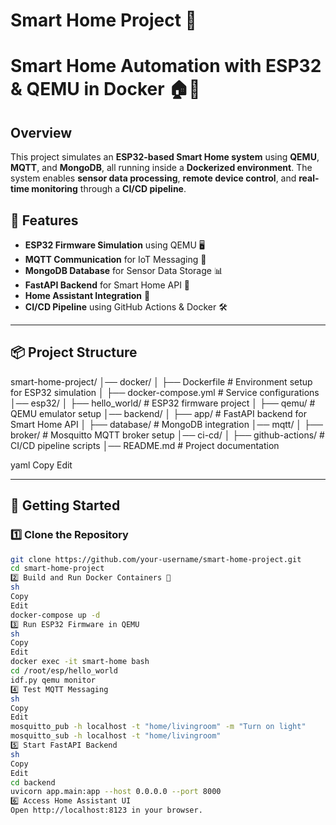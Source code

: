 
# Smart Home Project 🚀
# Smart Home Automation with ESP32 & QEMU in Docker 🏠🔧

## Overview
This project simulates an **ESP32-based Smart Home system** using **QEMU**, **MQTT**, and **MongoDB**, all running inside a **Dockerized environment**. The system enables **sensor data processing**, **remote device control**, and **real-time monitoring** through a **CI/CD pipeline**.

## 📌 Features
- **ESP32 Firmware Simulation** using QEMU 🖥️
- **MQTT Communication** for IoT Messaging 📡
- **MongoDB Database** for Sensor Data Storage 📊
- **FastAPI Backend** for Smart Home API 🚀
- **Home Assistant Integration** 🏡
- **CI/CD Pipeline** using GitHub Actions & Docker 🛠️

---

## 📦 Project Structure
smart-home-project/ │── docker/ │ ├── Dockerfile # Environment setup for ESP32 simulation │ ├── docker-compose.yml # Service configurations │── esp32/ │ ├── hello_world/ # ESP32 firmware project │ ├── qemu/ # QEMU emulator setup │── backend/ │ ├── app/ # FastAPI backend for Smart Home API │ ├── database/ # MongoDB integration │── mqtt/ │ ├── broker/ # Mosquitto MQTT broker setup │── ci-cd/ │ ├── github-actions/ # CI/CD pipeline scripts │── README.md # Project documentation

yaml
Copy
Edit

---

## 🚀 Getting Started

### 1️⃣ Clone the Repository
```sh
git clone https://github.com/your-username/smart-home-project.git
cd smart-home-project
2️⃣ Build and Run Docker Containers 🐳
sh
Copy
Edit
docker-compose up -d
3️⃣ Run ESP32 Firmware in QEMU
sh
Copy
Edit
docker exec -it smart-home bash
cd /root/esp/hello_world
idf.py qemu monitor
4️⃣ Test MQTT Messaging
sh
Copy
Edit
mosquitto_pub -h localhost -t "home/livingroom" -m "Turn on light"
mosquitto_sub -h localhost -t "home/livingroom"
5️⃣ Start FastAPI Backend
sh
Copy
Edit
cd backend
uvicorn app.main:app --host 0.0.0.0 --port 8000
6️⃣ Access Home Assistant UI
Open http://localhost:8123 in your browser.
